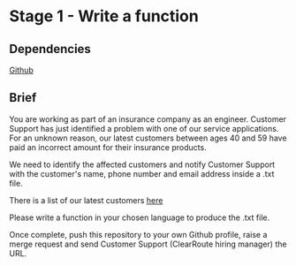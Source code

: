 # Stage 1 - Write a function

## Dependencies
[Github](https://github.com/)

## Brief

You are working as part of an insurance company as an engineer.
Customer Support has just identified a problem with one of our service applications. For an unknown reason, our latest customers between ages 40 and 59 have paid an incorrect amount for their insurance products.

We need to identify the affected customers and notify Customer Support with the customer's name, phone number and email address inside a .txt file.

There is a list of our latest customers [here](./latest-customers.txt)

Please write a function in your chosen language to produce the .txt file.

Once complete, push this repository to your own Github profile, raise a merge request and send Customer Support (ClearRoute hiring manager) the URL.